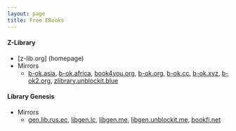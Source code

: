 ```yaml
---
layout: page
title: Free EBooks
---
```

#### Z-Library
* [z-lib.org] (homepage)
* Mirrors
  * [b-ok.asia](http://b-ok.asia/), [b-ok.africa](http://b-ok.africa/), [book4you.org](http://book4you.org/), [b-ok.org](http://b-ok.org/), [b-ok.cc](http://b-ok.cc/), [b-ok.xyz](http://b-ok.xyz/), [b-ok2.org](http://b-ok2.org/), [zlibrary.unblockit.blue](http://zlibrary.unblockit.blue/)

#### Library Genesis
* Mirrors
  * [gen.lib.rus.ec](http://gen.lib.rus.ec/), [libgen.lc](http://libgen.lc/), [libgen.me](http://libgen.me/), [libgen.unblockit.me](http://libgen.unblockit.me/), [bookfi.net](http://bookfi.net/)
